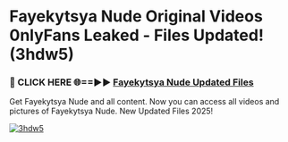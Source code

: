 # Fayekytsya Nude Original Videos 0nlyFans Leaked - Files Updated! (3hdw5)

<h3>🔴 CLICK HERE 🌐==►► <a href="https://tinyurl.com/yc6ubb5a" rel="nofollow">Fayekytsya Nude Updated Files</a></h3>

Get Fayekytsya Nude and all content. Now you can access all videos and pictures of Fayekytsya Nude. New Updated Files 2025!

[![3hdw5](https://i.imgur.com/7eu0CRL.gif)](https://tinyurl.com/yc6ubb5a)

